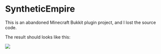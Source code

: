 # SyntheticEmpire

This is an abandoned Minecraft Bukkit plugin project, and I lost the source code.

The result should looks like this:

[![](<http://img.youtube.com/vi/vH0KOeijNeQ/0.jpg>)](<https://youtu.be/vH0KOeijNeQ> "Minecraft Zombi Human Project - Item drop test")
